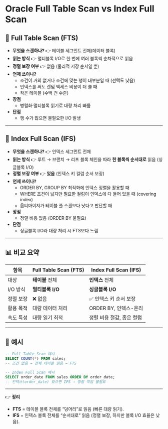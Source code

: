 # Oracle Full Table Scan vs Index Full Scan

## 🔎 Full Table Scan (FTS)
- **무엇을 스캔하나?** 👉 테이블 세그먼트 전체(데이터 블록)
- **읽는 방식** 👉 멀티블록 I/O로 한 번에 여러 블록씩 순차적으로 읽음
- **정렬 보장 여부** 👉 없음 (물리적 저장 순서일 뿐)
- **언제 쓰이나?**
  - 조건이 거의 없거나 조건에 맞는 행이 대부분일 때 (선택도 낮음)
  - 인덱스를 써도 랜덤 액세스 비용이 더 클 때
  - 작은 테이블 (수백 건 수준)
- **장점**
  - 병렬화·멀티블록 읽기로 대량 처리 빠름
- **단점**
  - 행 수가 많으면 불필요한 I/O 발생

---

## 🔎 Index Full Scan (IFS)
- **무엇을 스캔하나?** 👉 인덱스 세그먼트 전체
- **읽는 방식** 👉 루트 → 브랜치 → 리프 블록 체인을 따라 **한 블록씩 순서대로** 읽음 (싱글블록 I/O)
- **정렬 보장 여부** 👉 **있음** (인덱스 키 컬럼 순서 보장)
- **언제 쓰이나?**
  - ORDER BY, GROUP BY 최적화에 인덱스 정렬을 활용할 때
  - WHERE 조건이 넓지만 필요한 컬럼이 인덱스에 다 들어 있을 때 (covering index)
  - 옵티마이저가 테이블 풀 스캔보다 낫다고 판단할 때
- **장점**
  - 정렬 비용 없음 (ORDER BY 불필요)
- **단점**
  - 싱글블록 I/O라 대량 처리 시 FTS보다 느림

---

## 📊 비교 요약

| 항목 | Full Table Scan (FTS) | Index Full Scan (IFS) |
|------|-------------------------|--------------------------|
| 대상 | **테이블** 전체 | **인덱스** 전체 |
| I/O 방식 | **멀티블록 I/O** | **싱글블록 I/O** |
| 정렬 보장 | ❌ 없음 | ✅ 인덱스 키 순서 보장 |
| 활용 목적 | 대량 데이터 처리 | ORDER BY, 인덱스-온리 |
| 속도 특성 | 대량 읽기 최적 | 정렬 비용 절감, 좁은 컬럼 |

---

## 📌 예시

```sql
-- Full Table Scan 예시
SELECT COUNT(*) FROM sales;
-- 조건 없음 → 전체 테이블 읽음 → FTS

-- Index Full Scan 예시
SELECT order_date FROM sales ORDER BY order_date;
-- 인덱스(order_date) 있으면 IFS → 정렬 작업 불필요
```

---

👉 **정리**  
- **FTS** = 테이블 블록 전체를 “덩어리”로 읽음 (빠른 대량 읽기).  
- **IFS** = 인덱스 블록 전체를 “순서대로” 읽음 (정렬 보장, 하지만 블록 I/O 효율은 낮음).
